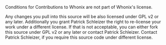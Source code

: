 Conditions for Contributions to Whonix are not part of Whonix's license.

Any changes you pull into this source will be also licensed under GPL v2 or any
later. Additionally you grant Patrick Schleizer the right to re-license your
work under a different license. If that is not acceptable, you can either fork
this source under GPL v2 or any later or contact Patrick Schleizer. Contact
Patrick Schleizer, if you require this source code under different license.
